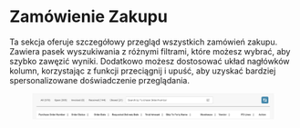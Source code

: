 # Zamówienie Zakupu

Ta sekcja oferuje szczegółowy przegląd wszystkich zamówień zakupu. Zawiera pasek wyszukiwania z różnymi filtrami, które możesz wybrać, aby szybko zawęzić wyniki. Dodatkowo możesz dostosować układ nagłówków kolumn, korzystając z funkcji przeciągnij i upuść, aby uzyskać bardziej spersonalizowane doświadczenie przeglądania.

<figure><img src="../.gitbook/assets/purchase-order.png" alt=""><figcaption></figcaption></figure>
